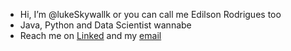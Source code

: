 - Hi, I’m @lukeSkywallk or you can call me Edilson Rodrigues too
- Java, Python and Data Scientist wannabe
- Reach me on [Linked](https://www.linkedin.com/in/edilson-rodrigues-438156138/) and my [email](mailto:edilson.w3g@gmail.com)

<!---
lukeSkywallk/lukeSkywallk is a ✨ special ✨ repository because its `README.md` (this file) appears on your GitHub profile.
You can click the Preview link to take a look at your changes.
--->
